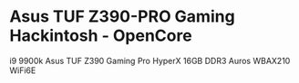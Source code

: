 # Asus TUF Z390-PRO Gaming Hackintosh - OpenCore
i9 9900k Asus TUF Z390 Gaming Pro HyperX 16GB DDR3 Auros WBAX210 WiFi6E
